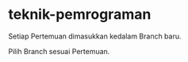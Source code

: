 # teknik-pemrograman

Setiap Pertemuan dimasukkan kedalam Branch baru.

Pilih Branch sesuai Pertemuan.
